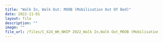 ```yaml
---
title: "Walk In, Walk Out: MOOB (Mobilisation Out Of Bed)"
date: 2022-11-01
layout: file
description: ""
image: ""
file_url: /files/C_424_WH_NHIP 2022_Walk In,Walk Out_MOOB (Mobilisation Out Of Bed).pdf
---
```

